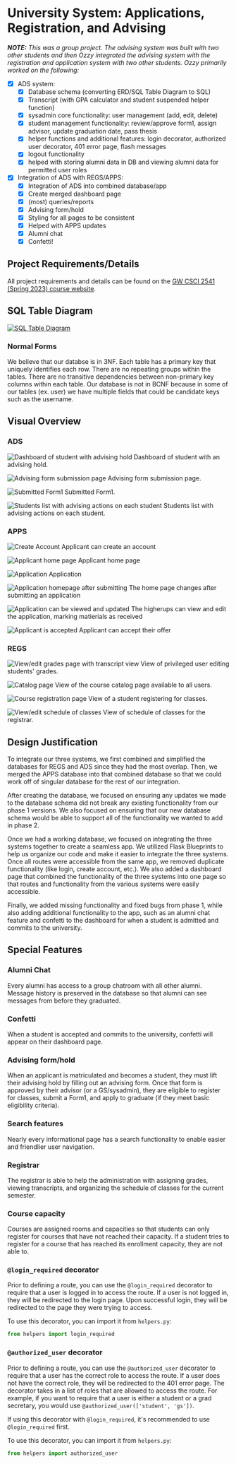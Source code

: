# University System: Applications, Registration, and Advising

_**NOTE:** This was a group project. The advising system was built with two other students and then Ozzy integrated the advising system with the registration and application system with two other students. Ozzy primarily worked on the following:_

- [x] ADS system:
    - [x] Database schema (converting ERD/SQL Table Diagram to SQL)
    - [x] Transcript (with GPA calculator and student suspended helper function)
    - [x] sysadmin core functionality: user management (add, edit, delete)
    - [x] student management functionality: review/approve form1, assign advisor, update graduation date, pass thesis
    - [x] helper functions and additional features: login decorator, authorized user decorator, 401 error page, flash messages
    - [x] logout functionality
    - [x] helped with storing alumni data in DB and viewing alumni data for permitted user roles
- [x] Integration of ADS with REGS/APPS:
    - [x] Integration of ADS into combined database/app
    - [x] Create merged dashboard page
    - [x] (most) queries/reports
    - [x] Advising form/hold
    - [x] Styling for all pages to be consistent
    - [x] Helped with APPS updates
    - [x] Alumni chat
    - [x] Confetti!

## Project Requirements/Details
All project requirements and details can be found on the [GW CSCI 2541 (Spring 2023) course website](https://gwu-cs2541-sp23.github.io/project/).

## SQL Table Diagram
[![SQL Table Diagram](report-img/sql-diagram.png)](https://drawsql.app/teams/db-phase-2/diagrams/copy-of-schema-phase-2-team-8)

### Normal Forms
We believe that our databse is in 3NF. Each table has a primary key that uniquely identifies each row. There are no repeating groups within the tables. There are no transitive dependencies between non-primary key columns within each table. Our database is not in BCNF because in some of our tables (ex. user) we have multiple fields that could be candidate keys such as the username.

## Visual Overview
### ADS
![Dashboard of student with advising hold](report-img/dashboard-advising-form.png)
Dashboard of student with an advising hold.

![Advising form submission page](report-img/advising-form.png)
Advising form submission page.

![Submitted Form1](report-img/form-1.png)
Submitted Form1.

![Students list with advising actions on each student](report-img/students.png)
Students list with advising actions on each student.

### APPS
<!-- TODO -->
![Create Account](report-img/create_account.png)
Applicant can create an account

![Applicant home page](report-img/applicant_home.png)
Applicant home page

![Application](report-img/application.png)
Application

![Application homepage after submitting](report-img/applicant_dash.png)
The home page changes after submitting an application

![Application can be viewed and updated](report-img/review_applicants.png)
The higherups can view and edit the application, marking matierials as received

![Applicant is accepted](report-img/acceptance.png)
Applicant can accept their offer 


### REGS
![View/edit grades page with transcript view](report-img/grades.png)
View of privileged user editing students' grades.

![Catalog page](report-img/catalog.png)
View of the course catalog page available to all users.

![Course registration page](report-img/registration.png)
View of a student registering for classes.

![View/edit schedule of classes](report-img/schedule.png)
View of schedule of classes for the registrar.

## Design Justification
To integrate our three systems, we first combined and simplified the databases for REGS and ADS since they had the most overlap. Then, we merged the APPS database into that combined database so that we could work off of singular database for the rest of our integration.

After creating the database, we focused on ensuring any updates we made to the database schema did not break any existing functionality from our phase 1 versions. We also focused on ensuring that our new database schema would be able to support all of the functionality we wanted to add in phase 2.

Once we had a working database, we focused on integrating the three systems together to create a seamless app. We utilized Flask Blueprints to help us organize our code and make it easier to integrate the three systems. Once all routes were accessible from the same app, we removed duplicate functionality (like login, create account, etc.). We also added a dashboard page that combined the functionality of the three systems into one page so that routes and functionality from the various systems were easily accessible.

Finally, we added missing functionality and fixed bugs from phase 1, while also adding additional functionality to the app, such as an alumni chat feature and confetti to the dashboard for when a student is admitted and commits to the university.

## Special Features

### Alumni Chat
Every alumni has access to a group chatroom with all other alumni. Message history is preserved in the database so that alumni can see messages from before they graduated.

### Confetti
When a student is accepted and commits to the university, confetti will appear on their dashboard page.

### Advising form/hold
When an applicant is matriculated and becomes a student, they must lift their advising hold by filling out an advising form. Once that form is approved by their advisor (or a GS/sysadmin), they are eligible to register for classes, submit a Form1, and apply to graduate (if they meet basic eligibility criteria).

### Search features
Nearly every informational page has a search functionality to enable easier and friendlier user navigation.

### Registrar
The registrar is able to help the administration with assigning grades, viewing transcripts, and organizing the schedule of classes for the current semester. 

### Course capacity
Courses are assigned rooms and capacities so that students can only register for courses that have not reached their capacity. If a student tries to register for a course that has reached its enrollment capacity, they are not able to.

### `@login_required` decorator
Prior to defining a route, you can use the `@login_required` decorator to require that a user is logged in to access the route. If a user is not logged in, they will be redirected to the login page. Upon successful login, they will be redirected to the page they were trying to access.

To use this decorator, you can import it from `helpers.py`:
```python
from helpers import login_required
```

### `@authorized_user` decorator
Prior to defining a route, you can use the `@authorized_user` decorator to require that a user has the correct role to access the route. If a user does not have the correct role, they will be redirected to the 401 error page. The decorator takes in a list of roles that are allowed to access the route. For example, if you want to require that a user is either a student or a grad secretary, you would use `@authorized_user(['student', 'gs'])`.

If using this decorator with `@login_required`, it's recommended to use `@login_required` first.

To use this decorator, you can import it from `helpers.py`:
```python
from helpers import authorized_user
```

